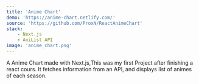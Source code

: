 ```yaml
---
title: 'Anime Chart'
demo: 'https://anime-chart.netlify.com/'
source: 'https://github.com/ProxN/ReactAnimeChart'
stack: 
    - Next.js
    - AniList API
image: 'anime_chart.png'
---
```


A Anime Chart made with Next.js,This was my first Project after finishing a react cours. It fetches information from an API, and displays list of animes of each season.